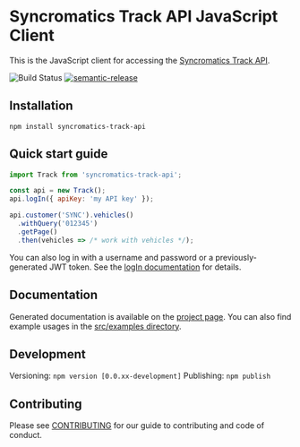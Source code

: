 # Syncromatics Track API JavaScript Client

This is the JavaScript client for accessing the [Syncromatics Track API][track-api-docs].

![Build Status](https://github.com/syncromatics/syncromatics-track-api/workflows/Build%20and%20Publish%20CI/badge.svg?branch=master)
[![semantic-release](https://img.shields.io/badge/%20%20%F0%9F%93%A6%F0%9F%9A%80-semantic--release-e10079.svg)](https://github.com/semantic-release/semantic-release)

## Installation

`npm install syncromatics-track-api`

## Quick start guide

```javascript
import Track from 'syncromatics-track-api';

const api = new Track();
api.logIn({ apiKey: 'my API key' });

api.customer('SYNC').vehicles()
  .withQuery('012345')
  .getPage()
  .then(vehicles => /* work with vehicles */);
```

You can also log in with a username and password or a previously-generated JWT token.  See the
[logIn documentation][login-docs] for details.

## Documentation

Generated documentation is available on the [project page][project-page].  You can also find example
usages in the [src/examples directory][src-examples].

## Development

Versioning:  `npm version [0.0.xx-development]`
Publishing: `npm publish`

## Contributing

Please see [CONTRIBUTING](CONTRIBUTING.md) for our guide to contributing and code of conduct.

[project-page]: http://syncromatics.github.io/syncromatics-track-api
[login-docs]: http://syncromatics.github.io/syncromatics-track-api#tracklogin
[track-api-docs]: http://docs.syncromaticstrackapi.apiary.io
[src-examples]: https://github.com/syncromatics/syncromatics-track-api/tree/master/src/examples
